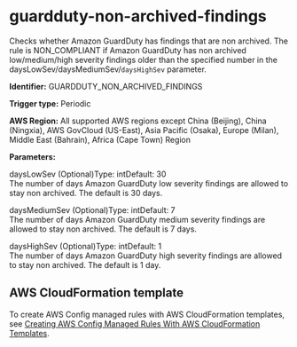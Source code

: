 # guardduty\-non\-archived\-findings<a name="guardduty-non-archived-findings"></a>

Checks whether Amazon GuardDuty has findings that are non archived\. The rule is NON\_COMPLIANT if Amazon GuardDuty has non archived low/medium/high severity findings older than the specified number in the daysLowSev/daysMediumSev/`daysHighSev` parameter\. 

**Identifier:** GUARDDUTY\_NON\_ARCHIVED\_FINDINGS

**Trigger type:** Periodic

**AWS Region:** All supported AWS regions except China \(Beijing\), China \(Ningxia\), AWS GovCloud \(US\-East\), Asia Pacific \(Osaka\), Europe \(Milan\), Middle East \(Bahrain\), Africa \(Cape Town\) Region

**Parameters:**

daysLowSev \(Optional\)Type: intDefault: 30  
The number of days Amazon GuardDuty low severity findings are allowed to stay non archived\. The default is 30 days\.

daysMediumSev \(Optional\)Type: intDefault: 7  
The number of days Amazon GuardDuty medium severity findings are allowed to stay non archived\. The default is 7 days\.

daysHighSev \(Optional\)Type: intDefault: 1  
The number of days Amazon GuardDuty high severity findings are allowed to stay non archived\. The default is 1 day\.

## AWS CloudFormation template<a name="w29aac11c33c17b7d223c15"></a>

To create AWS Config managed rules with AWS CloudFormation templates, see [Creating AWS Config Managed Rules With AWS CloudFormation Templates](aws-config-managed-rules-cloudformation-templates.md)\.